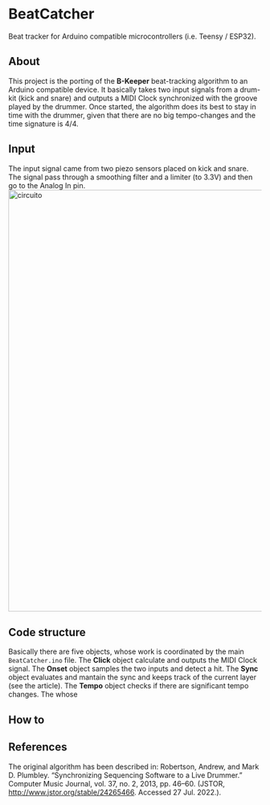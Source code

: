 # BeatCatcher
Beat tracker for Arduino compatible microcontrollers (i.e. Teensy / ESP32).

## About
This project is the porting of the **B-Keeper** beat-tracking algorithm to an Arduino compatible device. It basically takes two input signals from a drum-kit (kick and snare) and outputs a MIDI Clock synchronized with the groove played by the drummer. Once started, the algorithm does its best to stay in time with the drummer, given that there are no big tempo-changes and the time signature is 4/4.

## Input
The input signal came from two piezo sensors placed on kick and snare. The signal pass through a smoothing filter and a limiter (to 3.3V) and then go to the Analog In pin. <img width="839" alt="circuito" src="https://user-images.githubusercontent.com/79301372/181357966-652a7ec0-a377-424d-9434-f0e07ecfd4c4.png">

## Code structure
Basically there are five objects, whose work is coordinated by the main ``BeatCatcher.ino`` file. The **Click** object calculate and outputs the MIDI Clock signal. The **Onset** object samples the two inputs and detect a hit. The **Sync** object evaluates and mantain the sync and keeps track of the current layer (see the article). The **Tempo** object checks if there are significant tempo changes. The whose

## How to


## References
The original algorithm has been described in: Robertson, Andrew, and Mark D. Plumbley. “Synchronizing Sequencing Software to a Live Drummer.” Computer Music Journal, vol. 37, no. 2, 2013, pp. 46–60. (JSTOR, http://www.jstor.org/stable/24265466. Accessed 27 Jul. 2022.). 
